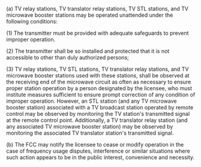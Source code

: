 (a) TV relay stations, TV translator relay stations, TV STL stations, and TV microwave booster stations may be operated unattended under the following conditions:
              

(1) The transmitter must be provided with adequate safeguards to prevent improper operation.
              

(2) The transmitter shall be so installed and protected that it is not accessible to other than duly authorized persons;
              

(3) TV relay stations, TV STL stations, TV translator relay stations, and TV microwave booster stations used with these stations, shall be observed at the receiving end of the microwave circuit as often as necessary to ensure proper station operation by a person designated by the licensee, who must institute measures sufficient to ensure prompt correction of any condition of improper operation. However, an STL station (and any TV microwave booster station) associated with a TV broadcast station operated by remote control may be observed by monitoring the TV station's transmitted signal at the remote control point. Additionally, a TV translator relay station (and any associated TV microwave booster station) may be observed by monitoring the associated TV translator station's transmitted signal.
              

(b) The FCC may notify the licensee to cease or modify operation in the case of frequency usage disputes, interference or similar situations where such action appears to be in the public interest, convenience and necessity.

